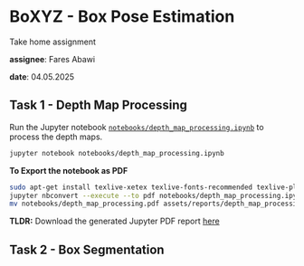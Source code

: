 # BoXYZ - Box Pose Estimation 

Take home assignment

**assignee**: Fares Abawi

**date**: 04.05.2025

## Task 1 - Depth Map Processing

Run the Jupyter notebook [`notebooks/depth_map_processing.ipynb`](notebooks/depth_map_processing.ipynb) to process the depth maps.

```bash
jupyter notebook notebooks/depth_map_processing.ipynb
```

**To Export the notebook as PDF**

```bash
sudo apt-get install texlive-xetex texlive-fonts-recommended texlive-plain-generic pandoc
jupyter nbconvert --execute --to pdf notebooks/depth_map_processing.ipynb
mv notebooks/depth_map_processing.pdf assets/reports/depth_map_processing.pdf
```

**TLDR:** Download the generated Jupyter PDF report [here](assets/reports/depth_map_processing.pdf)

## Task 2 - Box Segmentation



